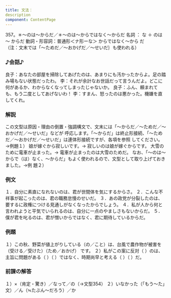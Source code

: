 ```yaml
---
title: 文法：
description
component: ContentPage
---
```



357。＊～のは～からだ／＊～のは～からではなく～からだ
名詞 ： な ＋ のは ～ からだ
動詞・形容詞：普通形＜ナ形ーな＞ からではなく～から
だ      
（注：文末では「～ためだ／～おかげだ／～せいだ｝も使われる）  
### ♪会話♪
良子：あなたの部屋を掃除してあげたのは、あまりにも汚かったからよ。足の踏み場もない状態だったわ。
李：それが余計なお世話だって言うんだよ。どこに何があるか、わからなくなってしまったじゃないか。 良子：ふん、頼まれても、もう二度としてあげないわ！
李：すまん、怒ったのは悪かった。機嫌を直してくれ。
### 解説
この文型は原因・理由の倒置・強調構文で、文末には「～からだ／～ためだ／～おかげだ／～せいだ」などが 呼応します。「～からだ」は終止形接続、「～ためだ／～おかげだ／～せいだ」は連体形接続ですが、各項を参照 してください。→例題１）
娘が嫁ぐから寂しいです。→ 寂しいのは娘が嫁ぐからです。 大雪のために電車が止まった。→ 電車が止まったのは大雪のためだ。
なお、「～のは～からで（は）なく、～からだ」もよく使われるので、文型として取り上げておきました。→例
題２）
### 例文
１．自分に素直になれないのは、君が世間体を気にするからさ。
２．こんな不祥事が起こったのは、君の職務怠慢のせいだ。
３．あの政党が分裂したのは、要するに政権につける見通しがなくなったからでしょう。
４．私が人から何と言われようと平気でいられるのは、自分に一点のやましさもないからだ。
５．僕が君を叱るのは、君が憎いからではなく、君に期待しているからだ。
### 例題
１）この秋、野菜が値上がりしている（の／こと）は、台風で農作物が被害を（受ける／受けた）（ため／おかげ）
です。
２）私がこの案に反対（ ）のは、主旨に問題がある（ ）（ ）ではなく、時期尚早と考える（ ）（ ）だ。
### 前課の解答
１）×（肯定・驚き）／なって／の（→文型354）
２）いなかった（「もう～た」文）／ん（≒たぶん～だろう）／か
